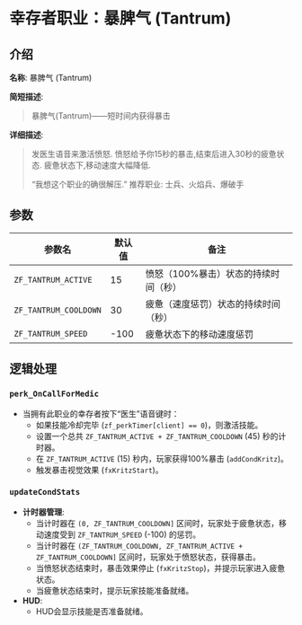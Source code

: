 # 幸存者职业：暴脾气 (Tantrum)

## 介绍

**名称**: 暴脾气 (Tantrum)

**简短描述**:
> 暴脾气(Tantrum)——短时间内获得暴击

**详细描述**:
> 发医生语音来激活愤怒.
> 愤怒给予你15秒的暴击,结束后进入30秒的疲惫状态.
> 疲惫状态下,移动速度大幅降低.
>
> “我想这个职业的确很解压.”
> 推荐职业: 士兵、火焰兵、爆破手

## 参数

| 参数名                | 默认值 | 备注                               |
| --------------------- | ------ | ---------------------------------- |
| `ZF_TANTRUM_ACTIVE`   | 15     | 愤怒（100%暴击）状态的持续时间（秒） |
| `ZF_TANTRUM_COOLDOWN` | 30     | 疲惫（速度惩罚）状态的持续时间（秒） |
| `ZF_TANTRUM_SPEED`    | -100   | 疲惫状态下的移动速度惩罚           |

## 逻辑处理

### `perk_OnCallForMedic`

-   当拥有此职业的幸存者按下“医生”语音键时：
    -   如果技能冷却完毕 (`zf_perkTimer[client] == 0`)，则激活技能。
    -   设置一个总共 `ZF_TANTRUM_ACTIVE + ZF_TANTRUM_COOLDOWN` (45) 秒的计时器。
    -   在 `ZF_TANTRUM_ACTIVE` (15) 秒内，玩家获得100%暴击 (`addCondKritz`)。
    -   触发暴击视觉效果 (`fxKritzStart`)。

### `updateCondStats`

-   **计时器管理**:
    -   当计时器在 `(0, ZF_TANTRUM_COOLDOWN]` 区间时，玩家处于疲惫状态，移动速度受到 `ZF_TANTRUM_SPEED` (-100) 的惩罚。
    -   当计时器在 `(ZF_TANTRUM_COOLDOWN, ZF_TANTRUM_ACTIVE + ZF_TANTRUM_COOLDOWN]` 区间时，玩家处于愤怒状态，获得暴击。
    -   当愤怒状态结束时，暴击效果停止 (`fxKritzStop`)，并提示玩家进入疲惫状态。
    -   当疲惫状态结束时，提示玩家技能准备就绪。
-   **HUD**:
    -   HUD会显示技能是否准备就绪。